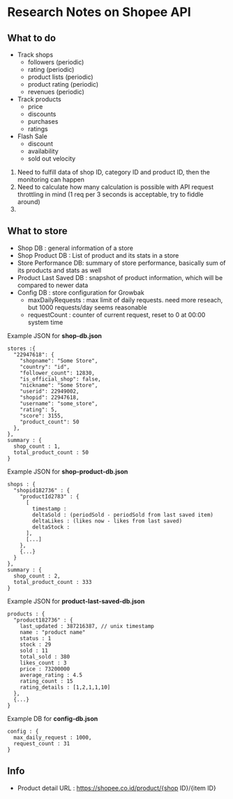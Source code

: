 # Research Notes on Shopee API

## What to do
- Track shops
  - followers (periodic)
  - rating (periodic)
  - product lists (periodic)
  - product rating (periodic)
  - revenues (periodic)
- Track products
  - price
  - discounts
  - purchases
  - ratings
- Flash Sale
  - discount
  - availability
  - sold out velocity

1. Need to fulfill data of shop ID, category ID and product ID, then the monitoring can happen
2. Need to calculate how many calculation is possible with API request throttling in mind (1 req per 3 seconds is acceptable, try to fiddle around)
3. 

## What to store
- Shop DB : general information of a store
- Shop Product DB : List of product and its stats in a store
- Store Performance DB: summary of store performance, basically sum of its products and stats as well
- Product Last Saved DB : snapshot of product information, which will be compared to newer data
- Config DB : store configuration for Growbak
  - maxDailyRequests : max limit of daily requests. need more reseach, but 1000 requests/day seems reasonable
  - requestCount : counter of current request, reset to 0 at 00:00 system time

Example JSON for **shop-db.json**
```
stores :{
  "22947618": {
    "shopname": "Some Store",
    "country": "id",
    "follower_count": 12830,
    "is_official_shop": false,
    "nickname": "Some Store",
    "userid": 22949002,
    "shopid": 22947618,
    "username": "some_store",
    "rating": 5,
    "score": 3155,
    "product_count": 50
  },
},
summary : {
  shop_count : 1,
  total_product_count : 50
} 
```
Example JSON for **shop-product-db.json**
```
shops : {
  "shopid182736" : {
    "productId2783" : {
      [
        timestamp : 
        deltaSold : (periodSold - periodSold from last saved item)
        deltaLikes : (likes now - likes from last saved)
        deltaStock : 
      ],
      [...]
    }, 
    {...}
  }
},
summary : {
  shop_count : 2,
  total_product_count : 333
}
```

Example JSON for **product-last-saved-db.json**
```
products : {
  "product182736" : {
    last_updated : 387216387, // unix timestamp
    name : "product name"
    status : 1
    stock : 29
    sold : 11
    total_sold : 380
    likes_count : 3
    price : 73200000
    average_rating : 4.5
    rating_count : 15
    rating_details : [1,2,1,1,10]
  },
  {...}
}
```

Example DB for **config-db.json**
```
config : {
  max_daily_request : 1000,
  request_count : 31
}
```

## Info
- Product detail URL : https://shopee.co.id/product/{shop ID}/{item ID}